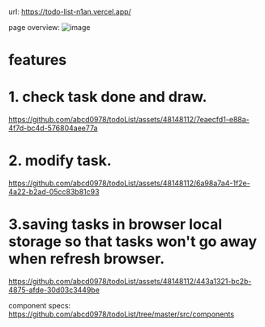 url: https://todo-list-n1an.vercel.app/

page overview:
![image](https://github.com/abcd0978/todoList/assets/48148112/0976aa60-8292-46d5-8064-9a1b2b35fff7)


features
======================
# 1. check task done and draw.

https://github.com/abcd0978/todoList/assets/48148112/7eaecfd1-e88a-4f7d-bc4d-576804aee77a

# 2. modify task.

https://github.com/abcd0978/todoList/assets/48148112/6a98a7a4-1f2e-4a22-b2ad-05cc83b81c93

# 3.saving tasks in browser local storage so that tasks won't go away when refresh browser.

https://github.com/abcd0978/todoList/assets/48148112/443a1321-bc2b-4875-afde-30d03c3449be


component specs: https://github.com/abcd0978/todoList/tree/master/src/components
